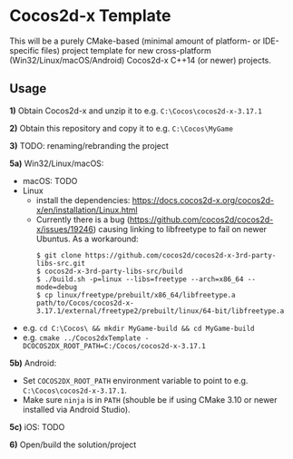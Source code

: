 # Cocos2d-x Template

This will be a purely CMake-based (minimal amount of platform- or IDE-specific files) project template for new cross-platform (Win32/Linux/macOS/Android) Cocos2d-x C++14 (or newer) projects.

## Usage
**1)** Obtain Cocos2d-x and unzip it to e.g. `C:\Cocos\cocos2d-x-3.17.1`

**2)** Obtain this repository and copy it to e.g. `C:\Cocos\MyGame`

**3)** TODO: renaming/rebranding the project

**5a)** Win32/Linux/macOS:
- macOS: TODO
- Linux
  - install the dependencies: https://docs.cocos2d-x.org/cocos2d-x/en/installation/Linux.html
  - Currently there is a bug (https://github.com/cocos2d/cocos2d-x/issues/19246) causing linking to libfreetype to fail on newer Ubuntus. As a workaround:
    ```
    $ git clone https://github.com/cocos2d/cocos2d-x-3rd-party-libs-src.git
    $ cocos2d-x-3rd-party-libs-src/build
    $ ./build.sh -p=linux --libs=freetype --arch=x86_64 --mode=debug
    $ cp linux/freetype/prebuilt/x86_64/libfreetype.a path/to/Cocos/cocos2d-x-3.17.1/external/freetype2/prebuilt/linux/64-bit/libfreetype.a
    ```
- e.g. `cd C:\Cocos\ && mkdir MyGame-build && cd MyGame-build`
- e.g. `cmake ../Cocos2dxTemplate -DCOCOS2DX_ROOT_PATH=C:/Cocos/cocos2d-x-3.17.1`  

**5b)** Android:
- Set `COCOS2DX_ROOT_PATH` environment variable to point to e.g. `C:\Cocos\cocos2d-x-3.17.1`.
- Make sure `ninja` is in `PATH` (shouble be if using CMake 3.10 or newer installed via Android Studio).

**5c)** iOS: TODO

**6)** Open/build the solution/project

